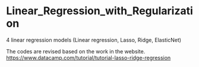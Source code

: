 # Linear_Regression_with_Regularization
4 linear regression models (Linear regression, Lasso, Ridge, ElasticNet)


The codes are revised based on the work in the website. https://www.datacamp.com/tutorial/tutorial-lasso-ridge-regression
